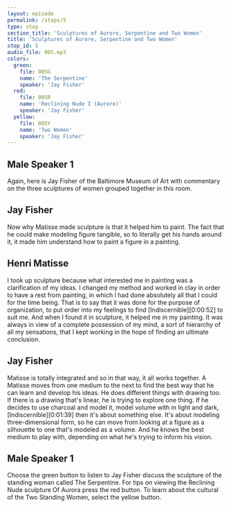 ```yaml
---
layout: episode
permalink: /stops/5
type: stop
section_title: 'Sculptures of Aurore, Serpentine and Two Women'
title: 'Sculptures of Aurore, Serpentine and Two Women'
stop_id: 5
audio_file: 005.mp3
colors:
  green:
    file: 005G
    name: 'The Serpentine'
    speaker: 'Jay Fisher'
  red:
    file: 005R
    name: 'Reclining Nude I (Aurore)'
    speaker: 'Jay Fisher'
  yellow:
    file: 005Y
    name: 'Two Women'
    speaker: 'Jay Fisher'
---
```


## Male Speaker 1

Again, here is Jay Fisher of the Baltimore Museum of Art with commentary on the three sculptures of women grouped together in this room.

## Jay Fisher

Now why Matisse made sculpture is that it helped him to paint.  The fact that he could make modeling figure tangible, so to literally get his hands around it, it made him understand how to paint a figure in a painting.

## Henri Matisse

I took up sculpture because what interested me in painting was a clarification of my ideas.  I changed my method and worked in clay in order to have a rest from painting, in which I had done absolutely all that I could for the time being.  That is to say that it was done for the purpose of organization, to put order into my feelings to find [Indiscernible][0:00:52] to suit me.  And when I found it in sculpture, it helped me in my painting.  It was always in view of a complete possession of my mind, a sort of hierarchy of all my sensations, that I kept working in the hope of finding an ultimate conclusion.

## Jay Fisher

Matisse is totally integrated and so in that way, it all works together.  A Matisse moves from one medium to the next to find the best way that he can learn and develop his ideas.  He does different things with drawing too.  If there is a drawing that's linear, he is trying to explore one thing.  If he decides to use charcoal and model it, model volume with in light and dark, [Indiscernible][0:01:39] then it's about something else.  It's about modeling three-dimensional form, so he can move from looking at a figure as a silhouette to one that's modeled as a volume.  And he knows the best medium to play with, depending on what he's trying to inform his vision.

## Male Speaker 1

Choose the green button to listen to Jay Fisher discuss the sculpture of the standing woman called The Serpentine.  For tips on viewing the Reclining Nude sculpture Of Aurora press the red button.  To learn about the cultural of the Two Standing Women, select the yellow button.
